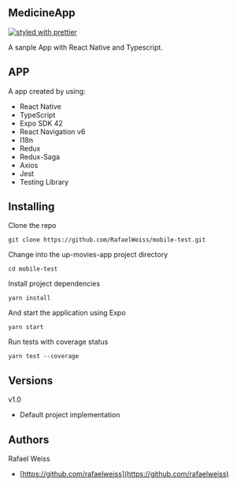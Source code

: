 ## MedicineApp
[![styled with prettier](https://img.shields.io/badge/styled_with-prettier-ff69b4.svg)](https://github.com/prettier/prettier)

A sanple App with React Native and Typescript.

## APP

A app created by using: 
- React Native
- TypeScript
- Expo SDK 42
- React Navigation v6
- I18n
- Redux
- Redux-Saga
- Axios
- Jest
- Testing Library


## Installing

Clone the repo

```
git clone https://github.com/RafaelWeiss/mobile-test.git
```

Change into the up-movies-app project directory

```
cd mobile-test
```

Install project dependencies

```
yarn install
```

And start the application using Expo

```
yarn start
```

Run tests with coverage status

```
yarn test --coverage
```

## Versions

v1.0

-   Default project implementation

## Authors

Rafael Weiss

-   [https://github.com/rafaelweiss](https://github.com/rafaelweiss)
